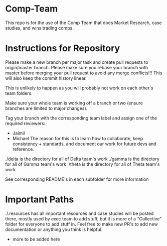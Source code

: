 # Comp-Team

This repo is for the use of the Comp Team that does Market Research, case studies, and wins trading comps.

# Instructions for Repository

Please make a new branch per major task and create pull requests to origin/master branch. Please make sure you
rebase your branch with master before merging your pull request to avoid any merge conflicts!!! This will also keep the commit history linear.

This is unlikely to happen as you will probably not work on each other's team folders.

Make sure your whole team is working off a branch or two (ensure branches are limited to major changes).

Tag your branch with the corresponding team label and assign one of the required reviewers:

- Jaimil
- Michael
  The reason for this is to learn how to collaborate, keep consistency + standards, and document our work for future devs and reference.

./delta is the directory for all of Delta team's work
./gamma is the directory for all of Gamma team's work
./theta is the directory for all of Theta team's work

See corresponding README's in each subfolder for more information

# Important Paths

./.resources has all important resources and case studies will be posted there, mostly used by exec team to add stuff, but it is more of a "Collective" folder for everyone to add stuff in. Feel free to make new PR's to add new documentation or anything you think is helpful.

- more to be added here
